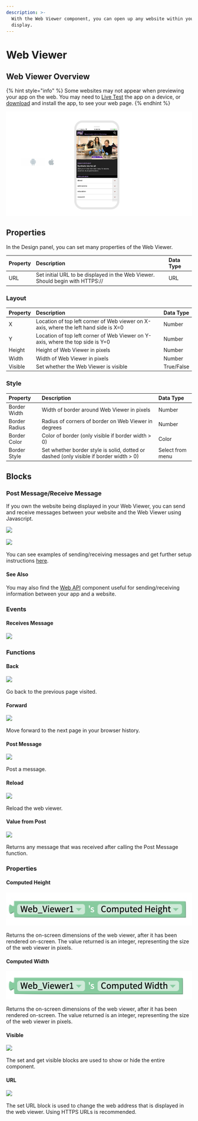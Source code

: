 ```yaml
---
description: >-
  With the Web Viewer component, you can open up any website within your app to
  display.
---
```


# Web Viewer

## Web Viewer Overview

{% hint style="info" %}
Some websites may not appear when previewing your app on the web. You may need to [Live Test](live-test.md#live-test) the app on a device, or [download](download.md) and install the app, to see your web page.
{% endhint %}

![](.gitbook/assets/web-viewer-fig-1.png)

## Properties

In the Design panel, you can set many properties of the Web Viewer.

| Property | Description | Data Type |
| :--- | :--- | :--- |
| URL | Set initial URL to be displayed in the Web Viewer. Should begin with HTTPS:// | URL |

### Layout

| Property | Description | Data Type |
| :--- | :--- | :--- |
| X | Location of top left corner of Web viewer on X-axis, where the left hand side is X=0 | Number |
| Y | Location of top left corner of Web Viewer on Y-axis, where the top side is Y=0 | Number |
| Height | Height of Web Viewer in pixels | Number |
| Width | Width of Web Viewer in pixels | Number |
| Visible | Set whether the Web Viewer is visible | True/False |

### **Style**

| **Property** | Description | Data Type |
| :--- | :--- | :--- |
| Border Width | Width of border around Web Viewer in pixels | Number |
| Border Radius | Radius of corners of border on Web Viewer in degrees | Number |
| Border Color | Color of border \(only visible if border width &gt; 0\) | Color |
| Border Style | Set whether border style is solid, dotted or dashed  \(only visible if border width &gt; 0\) | Select from menu |

## Blocks

### Post Message/Receive Message

If you own the website being displayed in your Web Viewer, you can send and receive messages between your website and the Web Viewer using Javascript.

![](.gitbook/assets/wv_post.png)

![](.gitbook/assets/wv_receives.png)

You can see examples of sending/receiving messages and get further setup instructions [here](https://github.com/thunkable/webviewer-extension/).

#### See Also

You may also find the [Web API](web-api.md) component useful for sending/receiving information between your app and a website.

### Events

#### Receives Message

![](.gitbook/assets/receives_message.png)

### Functions

#### Back 

![](.gitbook/assets/back.png)

Go back to the previous page visited.

#### Forward 

![](.gitbook/assets/fwd.png)

Move forward to the next page in your browser history.

#### Post Message 

![](.gitbook/assets/post.png)

Post a message.

#### Reload 

![](.gitbook/assets/reload.png)

Reload the web viewer.

#### Value from Post

![](.gitbook/assets/value_from_post.png)

Returns any message that was received after calling the Post Message function.

### Properties

#### Computed Height 

![](.gitbook/assets/height.jpg)

Returns the on-screen dimensions of the web viewer, after it has been rendered on-screen. The value returned is an integer, representing the size of the web viewer in pixels.

#### Computed Width 

![](.gitbook/assets/width%20%2810%29.png)

Returns the on-screen dimensions of the web viewer, after it has been rendered on-screen. The value returned is an integer, representing the size of the web viewer in pixels.

#### Visible

![](.gitbook/assets/visible%20%283%29.png)



The set and get visible blocks are used to show or hide the entire component. 

#### URL

![](.gitbook/assets/url.png)

The set URL block is used to change the web address that is displayed in the web viewer. Using HTTPS URLs is recommended.

